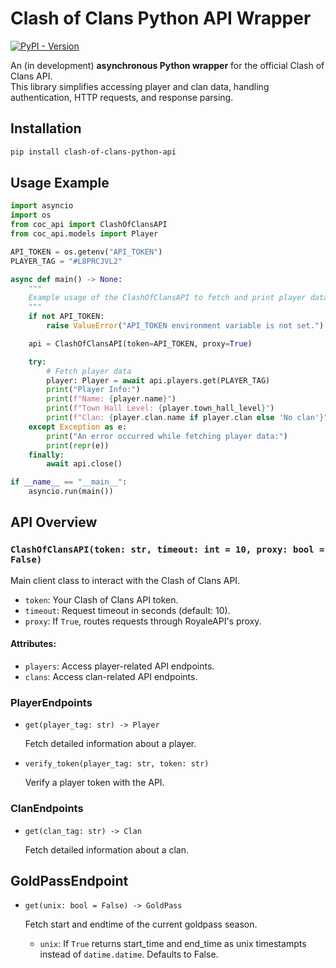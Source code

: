 # Clash of Clans Python API Wrapper
[![PyPI - Version](https://img.shields.io/pypi/v/clash-of-clans-python-api)](https://pypi.org/project/clash-of-clans-python-api/)

An (in development) **asynchronous Python wrapper** for the official Clash of Clans API.  
This library simplifies accessing player and clan data, handling authentication, HTTP requests, and response parsing.

## Installation

```bash
pip install clash-of-clans-python-api
````

## Usage Example
```python
import asyncio
import os
from coc_api import ClashOfClansAPI
from coc_api.models import Player

API_TOKEN = os.getenv("API_TOKEN")
PLAYER_TAG = "#L8PRCJVL2"

async def main() -> None:
    """
    Example usage of the ClashOfClansAPI to fetch and print player data.
    """
    if not API_TOKEN:
        raise ValueError("API_TOKEN environment variable is not set.")

    api = ClashOfClansAPI(token=API_TOKEN, proxy=True)

    try:
        # Fetch player data
        player: Player = await api.players.get(PLAYER_TAG)
        print("Player Info:")
        print(f"Name: {player.name}")
        print(f"Town Hall Level: {player.town_hall_level}")
        print(f"Clan: {player.clan.name if player.clan else 'No clan'}")
    except Exception as e:
        print("An error occurred while fetching player data:")
        print(repr(e))
    finally:
        await api.close()

if __name__ == "__main__":
    asyncio.run(main())
```

## API Overview

### `ClashOfClansAPI(token: str, timeout: int = 10, proxy: bool = False)`

Main client class to interact with the Clash of Clans API.

* `token`: Your Clash of Clans API token.
* `timeout`: Request timeout in seconds (default: 10).
* `proxy`: If `True`, routes requests through RoyaleAPI's proxy.

#### Attributes:

* `players`: Access player-related API endpoints.
* `clans`: Access clan-related API endpoints.

### PlayerEndpoints

* `get(player_tag: str) -> Player`

  Fetch detailed information about a player.

* `verify_token(player_tag: str, token: str)`

  Verify a player token with the API.

### ClanEndpoints

* `get(clan_tag: str) -> Clan`

  Fetch detailed information about a clan.

## GoldPassEndpoint

* `get(unix: bool = False) -> GoldPass`

  Fetch start and endtime of the current goldpass season.

  * `unix`: If `True` returns start_time and end_time as unix timestampts instead of `datime.datime`. Defaults to False.